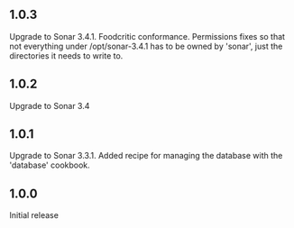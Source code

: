 ## 1.0.3

Upgrade to Sonar 3.4.1. Foodcritic conformance. Permissions fixes so that not everything under /opt/sonar-3.4.1 has to be owned by 'sonar', just the directories it needs to write to.

## 1.0.2

Upgrade to Sonar 3.4

## 1.0.1

Upgrade to Sonar 3.3.1. Added recipe for managing the database with the 'database' cookbook.

## 1.0.0

Initial release
